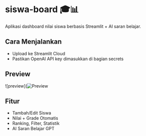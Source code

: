 # siswa-board 🎓📊
Aplikasi dashboard nilai siswa berbasis Streamlit + AI saran belajar.

## Cara Menjalankan
- Upload ke Streamlit Cloud
- Pastikan OpenAI API key dimasukkan di bagian secrets

## Preview
![preview](![Preview](https://github.com/user-attachments/assets/75fc583e-bf19-4f85-ba7f-7d7dddf529fc)


## Fitur
- Tambah/Edit Siswa
- Nilai + Grade Otomatis
- Ranking, Filter, Statistik
- AI Saran Belajar GPT
